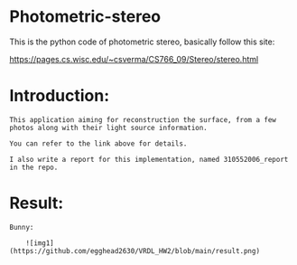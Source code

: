 # Photometric-stereo

This is the python code of photometric stereo, basically follow this site:

https://pages.cs.wisc.edu/~csverma/CS766_09/Stereo/stereo.html


# Introduction:

    This application aiming for reconstruction the surface, from a few photos along with their light source information.
    
    You can refer to the link above for details.
    
    I also write a report for this implementation, named 310552006_report in the repo.
    
# Result:

    Bunny:
    
        ![img1](https://github.com/egghead2630/VRDL_HW2/blob/main/result.png)

        
    
    
